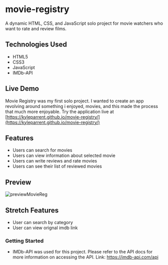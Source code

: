 # movie-registry

A dynamic HTML, CSS, and JavaScript solo project for movie watchers who want to rate and review films.



## Technologies Used

- HTML5
- CSS3
- JavaScript
- IMDb-API

## Live Demo

Movie Registry was my first solo project. I wanted to create an app revolving around something i enjoyed, movies, and this made the process that much more enjoyable.
Try the application live at [https://kyleparrent.github.io/movie-registry/](https://kyleparrent.github.io/movie-registry/)

## Features

- Users can search for movies
- Users can view information about selected movie
- Users can write reviews and rate movies
- Users can see their list of reviewed movies

## Preview

![previewMovieReg](https://user-images.githubusercontent.com/99702540/174416269-757f4044-b071-414e-b7c4-e43939c95bcb.gif)


## Stretch Features

- User can search by category
- User can view orignal imdb link

### Getting Started

- IMDb-API was used for this project. Please refer to the API docs for more information on accessing the API.
  Link: https://imdb-api.com/api
